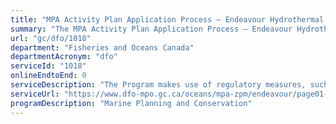 ```yaml
---
title: "MPA Activity Plan Application Process – Endeavour Hydrothermal Vents"
summary: "The MPA Activity Plan Application Process – Endeavour Hydrothermal Vents service from Fisheries and Oceans Canada is not available end-to-end online, according to the GC Service Inventory."
url: "gc/dfo/1018"
department: "Fisheries and Oceans Canada"
departmentAcronym: "dfo"
serviceId: "1018"
onlineEndtoEnd: 0
serviceDescription: "The Program makes use of regulatory measures, such as Marine Protected Areas (MPAs) Regulations in which  prohibitions and allowed activities are detailed, to conserve and sustainably manage marine ecosystems. Activity plans must be submitted to the relevant DFO Regional authority for specific activities, to ensure human activities within the MPA are compliant and consistent with the regulation and objectives of the MPA."
serviceUrl: "https://www.dfo-mpo.gc.ca/oceans/mpa-zpm/endeavour/page01-eng.html"
programDescription: "Marine Planning and Conservation"
---
```

